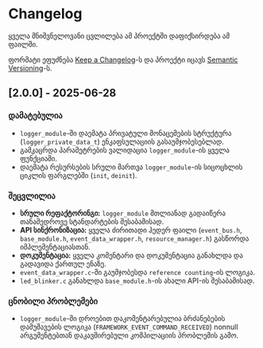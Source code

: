 # Changelog

ყველა მნიშვნელოვანი ცვლილება ამ პროექტში დაფიქსირდება ამ ფაილში.

ფორმატი ეფუძნება [Keep a Changelog](https://keepachangelog.com/en/1.0.0/)-ს და პროექტი იცავს [Semantic Versioning](https://semver.org/spec/v2.0.0.html)-ს.

## [2.0.0] - 2025-06-28

### დამატებულია

- `logger_module`-ში დაემატა პრივატული მონაცემების სტრუქტურა (`logger_private_data_t`) ენკაფსულაციის გასაუმჯობესებლად.
- გამკაცრდა პარამეტრების ვალიდაცია `logger_module`-ის ყველა ფუნქციაში.
- დაემატა რესურსების სრული მართვა `logger_module`-ის სიცოცხლის ციკლის ფარგლებში (`init`, `deinit`).

### შეცვლილია

- **სრული რეფაქტორინგი:** `logger_module` მთლიანად გადაიწერა თანამედროვე სტანდარტების შესაბამისად.
- **API სინქრონიზაცია:** ყველა ძირითადი ჰედერ ფაილი (`event_bus.h`, `base_module.h`, `event_data_wrapper.h`, `resource_manager.h`) გასწორდა იმპლემენტაციასთან.
- **დოკუმენტაცია:** ყველა კომენტარი და დოკუმენტაცია განახლდა და გადავიდა ქართულ ენაზე.
- `event_data_wrapper.c`-ში გაუმჯობესდა `reference counting`-ის ლოგიკა.
- `led_blinker.c` განახლდა `base_module.h`-ის ახალი API-ის შესაბამისად.

### ცნობილი პრობლემები

- `logger_module`-ში დროებით დაკომენტარებულია ბრძანებების დამუშავების ლოგიკა (`FRAMEWORK_EVENT_COMMAND_RECEIVED`) nonnull არგუმენტებთან დაკავშირებული კომპილაციის პრობლემის გამო.
